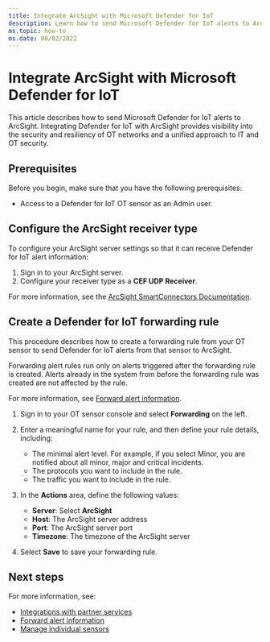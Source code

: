 ```yaml
---
title: Integrate ArcSight with Microsoft Defender for IoT
description: Learn how to send Microsoft Defender for IoT alerts to ArcSight.
ms.topic: how-to
ms.date: 08/02/2022
---
```


# Integrate ArcSight with Microsoft Defender for IoT

This article describes how to send Microsoft Defender for IoT alerts to ArcSight. Integrating Defender for IoT with ArcSight provides visibility into the security and resiliency of OT networks and a unified approach to IT and OT security.

## Prerequisites

Before you begin, make sure that you have the following prerequisites:

- Access to a Defender for IoT OT sensor as an Admin user.

## Configure the ArcSight receiver type

To configure your ArcSight server settings so that it can receive Defender for IoT alert information:

1. Sign in to your ArcSight server.
1. Configure your receiver type as a **CEF UDP Receiver**.

For more information, see the [ArcSight SmartConnectors Documentation](https://www.microfocus.com/documentation/arcsight/arcsight-smartconnectors/#gsc.tab=0).

## Create a Defender for IoT forwarding rule

This procedure describes how to create a forwarding rule from your OT sensor to send Defender for IoT alerts from that sensor to ArcSight.

Forwarding alert rules run only on alerts triggered after the forwarding rule is created. Alerts already in the system from before the forwarding rule was created are not affected by the rule.

For more information, see [Forward alert information](../how-to-forward-alert-information-to-partners.md).

1. Sign in to your OT sensor console and select **Forwarding** on the left.

1. Enter a meaningful name for your rule, and then define your rule details, including:

    - The minimal alert level. For example, if you select Minor, you are notified about all minor, major and critical incidents.
    - The protocols you want to include in the rule.
    - The traffic you want to include in the rule.

1. In the **Actions** area, define the following values:

    - **Server**: Select **ArcSight**
    - **Host**: The ArcSight server address
    - **Port**: The ArcSight server port
    - **Timezone**: The timezone of the ArcSight server

1. Select **Save** to save your forwarding rule.

## Next steps

For more information, see:

- [Integrations with partner services](../integrate-overview.md)
- [Forward alert information](../how-to-forward-alert-information-to-partners.md)
- [Manage individual sensors](../how-to-manage-individual-sensors.md)

